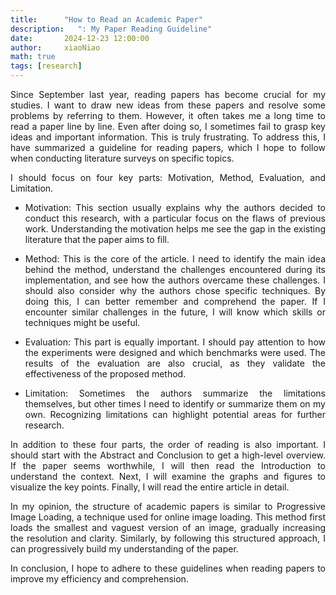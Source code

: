 ```yaml
---
title:      "How to Read an Academic Paper"
description:   ": My Paper Reading Guideline"
date:       2024-12-23 12:00:00
author:     xiaoNiao
math: true
tags: [research]
---
```


<div style="text-align: justify; text-justify: inter-word;">

Since September last year, reading papers has become crucial for my studies. I want to draw new ideas from these papers and resolve some problems by referring to them. However, it often takes me a long time to read a paper line by line. Even after doing so, I sometimes fail to grasp key ideas and important information. This is truly frustrating. To address this, I have summarized a guideline for reading papers, which I hope to follow when conducting literature surveys on specific topics.

I should focus on four key parts: Motivation, Method, Evaluation, and Limitation.

- Motivation: This section usually explains why the authors decided to conduct this research, with a particular focus on the flaws of previous work. Understanding the motivation helps me see the gap in the existing literature that the paper aims to fill.

- Method: This is the core of the article. I need to identify the main idea behind the method, understand the challenges encountered during its implementation, and see how the authors overcame these challenges. I should also consider why the authors chose specific techniques. By doing this, I can better remember and comprehend the paper. If I encounter similar challenges in the future, I will know which skills or techniques might be useful.

- Evaluation: This part is equally important. I should pay attention to how the experiments were designed and which benchmarks were used. The results of the evaluation are also crucial, as they validate the effectiveness of the proposed method.

- Limitation: Sometimes the authors summarize the limitations themselves, but other times I need to identify or summarize them on my own. Recognizing limitations can highlight potential areas for further research.

In addition to these four parts, the order of reading is also important. I should start with the Abstract and Conclusion to get a high-level overview. If the paper seems worthwhile, I will then read the Introduction to understand the context. Next, I will examine the graphs and figures to visualize the key points. Finally, I will read the entire article in detail.

In my opinion, the structure of academic papers is similar to Progressive Image Loading, a technique used for online image loading. This method first loads the smallest and vaguest version of an image, gradually increasing the resolution and clarity. Similarly, by following this structured approach, I can progressively build my understanding of the paper.

In conclusion, I hope to adhere to these guidelines when reading papers to improve my efficiency and comprehension.

</div>